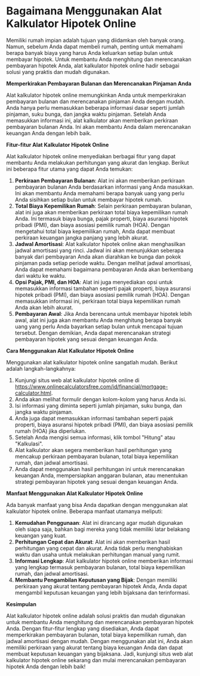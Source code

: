 Bagaimana Menggunakan Alat Kalkulator Hipotek Online
====================================================

Memiliki rumah impian adalah tujuan yang diidamkan oleh banyak orang. Namun, sebelum Anda dapat membeli rumah, penting untuk memahami berapa banyak biaya yang harus Anda keluarkan setiap bulan untuk membayar hipotek. Untuk membantu Anda menghitung dan merencanakan pembayaran hipotek Anda, alat kalkulator hipotek online hadir sebagai solusi yang praktis dan mudah digunakan.

**Memperkirakan Pembayaran Bulanan dan Merencanakan Pinjaman Anda**

Alat kalkulator hipotek online memungkinkan Anda untuk memperkirakan pembayaran bulanan dan merencanakan pinjaman Anda dengan mudah. Anda hanya perlu memasukkan beberapa informasi dasar seperti jumlah pinjaman, suku bunga, dan jangka waktu pinjaman. Setelah Anda memasukkan informasi ini, alat kalkulator akan memberikan perkiraan pembayaran bulanan Anda. Ini akan membantu Anda dalam merencanakan keuangan Anda dengan lebih baik.

**Fitur-fitur Alat Kalkulator Hipotek Online**

Alat kalkulator hipotek online menyediakan berbagai fitur yang dapat membantu Anda melakukan perhitungan yang akurat dan lengkap. Berikut ini beberapa fitur utama yang dapat Anda temukan:

1. **Perkiraan Pembayaran Bulanan**: Alat ini akan memberikan perkiraan pembayaran bulanan Anda berdasarkan informasi yang Anda masukkan. Ini akan membantu Anda memahami berapa banyak uang yang perlu Anda sisihkan setiap bulan untuk membayar hipotek rumah.
2. **Total Biaya Kepemilikan Rumah**: Selain perkiraan pembayaran bulanan, alat ini juga akan memberikan perkiraan total biaya kepemilikan rumah Anda. Ini termasuk biaya bunga, pajak properti, biaya asuransi hipotek pribadi (PMI), dan biaya asosiasi pemilik rumah (HOA). Dengan mengetahui total biaya kepemilikan rumah, Anda dapat membuat perkiraan keuangan jangka panjang yang lebih akurat.
3. **Jadwal Amortisasi**: Alat kalkulator hipotek online akan menghasilkan jadwal amortisasi yang rinci. Jadwal ini akan menunjukkan seberapa banyak dari pembayaran Anda akan diarahkan ke bunga dan pokok pinjaman pada setiap periode waktu. Dengan melihat jadwal amortisasi, Anda dapat memahami bagaimana pembayaran Anda akan berkembang dari waktu ke waktu.
4. **Opsi Pajak, PMI, dan HOA**: Alat ini juga menyediakan opsi untuk memasukkan informasi tambahan seperti pajak properti, biaya asuransi hipotek pribadi (PMI), dan biaya asosiasi pemilik rumah (HOA). Dengan memasukkan informasi ini, perkiraan total biaya kepemilikan rumah Anda akan lebih akurat.
5. **Pembayaran Awal**: Jika Anda berencana untuk membayar hipotek lebih awal, alat ini juga akan membantu Anda menghitung berapa banyak uang yang perlu Anda bayarkan setiap bulan untuk mencapai tujuan tersebut. Dengan demikian, Anda dapat merencanakan strategi pembayaran hipotek yang sesuai dengan keuangan Anda.

**Cara Menggunakan Alat Kalkulator Hipotek Online**

Menggunakan alat kalkulator hipotek online sangatlah mudah. Berikut adalah langkah-langkahnya:

1. Kunjungi situs web alat kalkulator hipotek online di <https://www.onlinecalculatorsfree.com/id/financial/mortgage-calculator.html>.
2. Anda akan melihat formulir dengan kolom-kolom yang harus Anda isi.
3. Isi informasi yang diminta seperti jumlah pinjaman, suku bunga, dan jangka waktu pinjaman.
4. Anda juga dapat memasukkan informasi tambahan seperti pajak properti, biaya asuransi hipotek pribadi (PMI), dan biaya asosiasi pemilik rumah (HOA) jika diperlukan.
5. Setelah Anda mengisi semua informasi, klik tombol "Hitung" atau "Kalkulasi".
6. Alat kalkulator akan segera memberikan hasil perhitungan yang mencakup perkiraan pembayaran bulanan, total biaya kepemilikan rumah, dan jadwal amortisasi.
7. Anda dapat menggunakan hasil perhitungan ini untuk merencanakan keuangan Anda, mempersiapkan anggaran bulanan, atau menentukan strategi pembayaran hipotek yang sesuai dengan keuangan Anda.

**Manfaat Menggunakan Alat Kalkulator Hipotek Online**

Ada banyak manfaat yang bisa Anda dapatkan dengan menggunakan alat kalkulator hipotek online. Beberapa manfaat utamanya meliputi:

1. **Kemudahan Penggunaan**: Alat ini dirancang agar mudah digunakan oleh siapa saja, bahkan bagi mereka yang tidak memiliki latar belakang keuangan yang kuat.
2. **Perhitungan Cepat dan Akurat**: Alat ini akan memberikan hasil perhitungan yang cepat dan akurat. Anda tidak perlu menghabiskan waktu dan usaha untuk melakukan perhitungan manual yang rumit.
3. **Informasi Lengkap**: Alat kalkulator hipotek online memberikan informasi yang lengkap termasuk pembayaran bulanan, total biaya kepemilikan rumah, dan jadwal amortisasi.
4. **Membantu Pengambilan Keputusan yang Bijak**: Dengan memiliki perkiraan yang akurat tentang pembayaran hipotek Anda, Anda dapat mengambil keputusan keuangan yang lebih bijaksana dan terinformasi.

**Kesimpulan**

Alat kalkulator hipotek online adalah solusi praktis dan mudah digunakan untuk membantu Anda menghitung dan merencanakan pembayaran hipotek Anda. Dengan fitur-fitur lengkap yang disediakan, Anda dapat memperkirakan pembayaran bulanan, total biaya kepemilikan rumah, dan jadwal amortisasi dengan mudah. Dengan menggunakan alat ini, Anda akan memiliki perkiraan yang akurat tentang biaya keuangan Anda dan dapat membuat keputusan keuangan yang bijaksana. Jadi, kunjungi situs web alat kalkulator hipotek online sekarang dan mulai merencanakan pembayaran hipotek Anda dengan lebih baik!